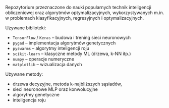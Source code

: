 Repozytorium przeznaczone do nauki popularnych technik inteligencji obliczeniowej oraz algorytmów optymalizacyjnych, wykorzystywanych m.in. w problemach klasyfikacyjnych, regresyjnych i optymalizacyjnych.

Używane biblioteki:
- `TensorFlow` / `Keras` – budowa i trening sieci neuronowych
- `pygad` – implementacja algorytmów genetycznych
- `pyswarms` – algorytmy inteligencji roju
- `scikit-learn` – klasyczne metody ML (drzewa, k-NN itp.)
- `numpy` – operacje numeryczne
- `matplotlib` – wizualizacja danych

Używane metody:
- drzewa decyzyjne, metoda k-najbliższych sąsiadów,
- sieci neuronowe MLP oraz konwolucyjne
- algorytmy genetyczne
- inteligencja roju
